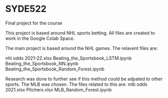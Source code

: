 # SYDE522
Final project for the course

This project is based around NHL sports betting. All files are created to work in the Google Colab Space.

The main project is based around the NHL games. The relavent files are:
  
   nhl odds 2021-22.xlsx
   Beating_the_Sportsbook_LSTM.ipynb
   Beating_the_Sportsbook_NN.ipynb
   Beating_the_Sportsbook_Random_Forest.ipynb
   
Research was done to further see if this method could be adpated to other sports. The MLB was chosen. The files related to this are:
  mlb odds 2021.xlsx
  Pitchers.xlsx
  MLB_Random_Forest.ipynb
  
 

